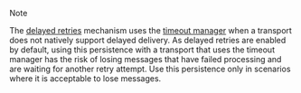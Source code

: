 ﻿> [!NOTE]
> The [delayed retries](/nservicebus/recoverability/#delayed-retries) mechanism uses the [timeout manager](/nservicebus/messaging/timeout-manager.md) when a transport does not natively support delayed delivery.
As delayed retries are enabled by default, using this persistence with a transport that uses the timeout manager has the risk of losing messages that have failed processing and are waiting for another retry attempt. Use this persistence only in scenarios where it is acceptable to lose messages.